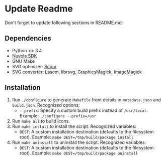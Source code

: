 Update Readme
=============

Don't forget to update following sections in README.md:

Dependencies
------------

  * Python >= 3.4
  * [Nuvola SDK](https://github.com/tiliado/nuvolasdk)
  * GNU Make
  * SVG optimizer: [Scour](https://github.com/codedread/scour)
  * SVG converter: Lasem, librsvg, GraphicsMagick, ImageMagick

Installation
------------

 1. Run `./configure` to generate `Makefile` from details in `metadata.json` and `build.json`. Recognized options:
      - `--prefix`: Specify a custom build prefix instead of `/usr/local`. Example: `./configure --prefix=/usr`
 2. Run `make all` to build icons.
 3. Run `make install` to install the script. Recognized variables:
      - `DEST`: A custom installation destination (defaults to the filesystem root).
         Example: `make DEST=/tmp/build/package install`
 4. Run `make uninstall` to uninstall the script. Recognized variables:
      - `DEST`: A custom installation destination (defaults to the filesystem root).
         Example: `make DEST=/tmp/build/package uninstall`
